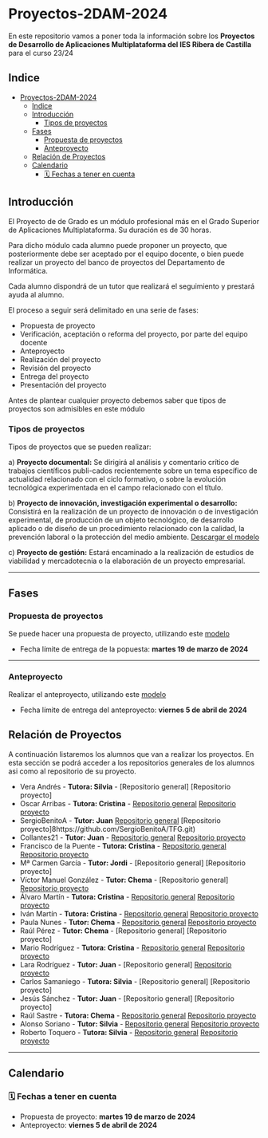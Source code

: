 # Proyectos-2DAM-2024

En este repositorio vamos a poner toda la información sobre los **Proyectos de Desarrollo de Aplicaciones Multiplataforma del IES Ribera de Castilla** para el curso 23/24

## Indice

- [Proyectos-2DAM-2024](#proyectos-2dam-2024)
  - [Indice](#indice)
  - [Introducción](#introducci%C3%B3n)
    - [Tipos de proyectos](#tipos-de-proyectos)
  - [Fases](#fases)
    - [Propuesta de proyectos](#propuesta-de-proyectos)
    - [Anteproyecto](#Anteproyecto)
  - [Relación de Proyectos](#relaci%C3%B3n-de-proyectos)
  - [Calendario](#calendario)
    - [🗓️ Fechas a tener en cuenta](#%EF%B8%8F-fechas-a-tener-en-cuenta)

## Introducción

El Proyecto de de Grado es un módulo profesional más en el Grado Superior de Aplicaciones Multiplataforma. Su duración es de 30 horas.

Para dicho módulo cada alumno puede proponer un proyecto, que posteriormente debe ser aceptado por el equipo docente, o bien puede realizar un proyecto del banco de proyectos del Departamento de Informática.

Cada alumno dispondrá de un tutor que realizará el seguimiento y prestará ayuda al alumno.

El proceso a seguir será delimitado en una serie de fases:

- Propuesta de proyecto
- Verificación, aceptación o reforma del proyecto, por parte del equipo docente
- Anteproyecto
- Realización del proyecto
- Revisión del proyecto
- Entrega del proyecto
- Presentación del proyecto

Antes de plantear cualquier proyecto debemos saber que tipos de proyectos son admisibles en este módulo

### Tipos de proyectos

Tipos de proyectos que se pueden realizar:

a) **Proyecto documental:** Se dirigirá al análisis y comentario crítico de trabajos científicos publi-cados recientemente sobre un tema específico de actualidad relacionado con el ciclo formativo, o sobre la evolución tecnológica experimentada en el campo relacionado con el título. 

b) **Proyecto de innovación, investigación experimental o desarrollo:** Consistirá en la realización de un proyecto de innovación o de investigación experimental, de producción de un objeto tecnológico, de desarrollo aplicado o de diseño de un procedimiento relacionado con la calidad, la prevención laboral o la protección del medio ambiente. [Descargar el modelo](Proyecto-EsquemaMemoriaDAM-Desarrollo_24.docx)

c) **Proyecto de gestión:** Estará encaminado a la realización de estudios de viabilidad y mercadotecnia o la elaboración de un proyecto empresarial. 

---

## Fases

### Propuesta de proyectos

Se puede hacer una propuesta de proyecto, utilizando este [modelo](Proyecto-Propuesta_24.doc)

- Fecha límite de entrega de la popuesta: **martes 19 de marzo de 2024**

---
### Anteproyecto

Realizar el anteproyecto, utilizando este [modelo](Proyecto-EsquemaAnteproyecto_24.docx)

- Fecha límite de entrega del anteproyecto: **viernes 5 de abril de 2024**


## Relación de Proyectos

A continuación listaremos los alumnos que van a realizar los proyectos. En esta sección se podrá acceder a los repositorios generales de los alumnos asi como al repositorio de su proyecto.

- Vera Andrés - **Tutora: Silvia** - [Repositorio general] [Repositorio proyecto]
- Oscar Arribas - **Tutora: Cristina** - [Repositorio general](https://github.com/OscarArribas?tab=repositories) [Repositorio proyecto](https://github.com/OscarArribas/ProyectoFinCurso.git)
- SergioBenitoA - **Tutor: Juan** [Repositorio general](https://github.com/SergioBenitoA) [Repositorio proyecto]8https://github.com/SergioBenitoA/TFG.git)
- Collantes21 - **Tutor: Juan** - [Repositorio general](https://github.com/collantes21) [Repositorio proyecto](https://github.com/collantes21/TFG.git)
- Francisco de la Puente - **Tutora: Cristina** - [Repositorio general](https://github.com/FranciscoDeLaPuenteAlonso?tab=repositories) [Repositorio proyecto](https://github.com/FranciscoDeLaPuenteAlonso/proyecto_fin_de_curso)
- Mª Carmen García - **Tutor: Jordi** - [Repositorio general] [Repositorio proyecto]
- Víctor Manuel González - **Tutor: Chema** - [Repositorio general] [Repositorio proyecto](https://github.com/victorgonzbaj/NestApp)
- Álvaro Martín - **Tutora: Cristina** - [Repositorio general](https://github.com/MartinGomezAlvaro?tab=repositories) [Repositorio proyecto](https://github.com/MartinGomezAlvaro/BussAPI) 
- Iván Martín - **Tutora: Cristina** - [Repositorio general](https://github.com/MartinGomezIvan?tab=repositories) [Repositorio proyecto](https://github.com/MartinGomezIvan/DeliVibes)
- Paula Nunes - **Tutor: Chema** - [Repositorio general](https://github.com/PaulaNuness?tab=repositories) [Repositorio proyecto](https://github.com/PaulaNuness/PetCare.git)
- Raúl Pérez - **Tutor: Chema** - [Repositorio general] [Repositorio proyecto]
- Mario Rodríguez - **Tutora: Cristina** - [Repositorio general](https://github.com/MarioRodriguezCordero?tab=repositories) [Repositorio proyecto](https://github.com/MarioRodriguezCordero/BiblioDeposito)
- Lara Rodríguez - **Tutor: Juan** - [Repositorio general] [Repositorio proyecto](https://github.com/MissStormy/LovelaceVault)
- Carlos Samaniego - **Tutora: Silvia** - [Repositorio general] [Repositorio proyecto]
- Jesús Sánchez - **Tutor: Juan** - [Repositorio general] [Repositorio proyecto]  
- Raúl Sastre - **Tutora: Chema** - [Repositorio general](https://github.com/rasamadev) [Repositorio proyecto](https://github.com/rasamadev/VarSign)
- Alonso Soriano - **Tutor: Silvia** - [Repositorio general](https://github.com/AlonsoSorCar) [Repositorio proyecto](https://github.com/AlonsoSorCar/ProyectoHands)
- Roberto Toquero - **Tutora: Silvia** - [Repositorio general](https://github.com/RoberToquero?tab=repositories) [Repositorio proyecto](https://github.com/RoberToquero/TicketTime.git)

---

## Calendario

### 🗓️ Fechas a tener en cuenta

- Propuesta de proyecto: **martes 19 de marzo de 2024**
- Anteproyecto: **viernes 5 de abril de 2024**
